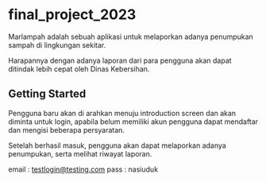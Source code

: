 # final_project_2023

Marlampah adalah sebuah aplikasi untuk melaporkan adanya penumpukan sampah di lingkungan sekitar.

Harapannya dengan adanya laporan dari para pengguna akan dapat ditindak lebih cepat oleh Dinas Kebersihan.

## Getting Started

Pengguna baru akan di arahkan menuju introduction screen dan akan diminta untuk login,
apabila belum memiliki akun pengguna dapat mendaftar dan mengisi beberapa persyaratan.

Setelah berhasil masuk, pengguna akan dapat melaporkan adanya penumpukan, serta melihat riwayat laporan.

email : testlogin@testing.com
pass : nasiuduk
